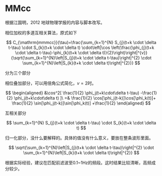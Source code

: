 # MMcc

根据江国明，2012 地球物理学报的内容与脚本改写。

相位加权的多道互相关算法，原式如下 

$$ 
C_{\mathrm{mmmcc}}(\tau)=\frac{\sum_{k=1}^{N} S_{j}(t+k \cdot \delta t-\tau) \cdot S_{k}(t+k \cdot \delta t) \cdot\left|\cos \left(\frac{\phi_{j}(t+k \cdot \delta t-\tau)-\phi_{k}(t+k \cdot \delta t)}{2}\right)\right|^{v}}{\sqrt{\sum_{k=1}^{N}\left|S_{j}(t+k \cdot \delta t-\tau)\right|^{2} \cdot \sum_{k=1}^{N}\left|S_{k}(t+k \cdot \delta t)\right|^{2}}}
$$

分为三个部分

相位叠加部分，可以用倍角公式简化，$v=2$时。 

$$ 
\begin{aligned} 
&\cos^2[ \frac{1}{2} \phi_j(t+k\cdot\delta t-\tau) -\frac{1}{2} \phi_j(t+k\cdot\delta t) ]\ 
=& \frac{1}{2} \cos[\phi_j(t-k)]\cos[\phi_k(t)]+ \frac{1}{2} \sin[\phi_j(t-k)]\sin[\phi_k(t)] +\frac{1}{2} 
\end{aligned}
$$

互相关部分

$$
\sum_{k=1}^{N} S_{j}(t+k \cdot \delta t-\tau) \cdot S_{k}(t+k \cdot \delta t)
$$

归一化部分，没什么要解释的。具体的值没有什么意义，要放在整条波形里面。 

$$
\sqrt{\sum_{k=1}^{N}\left|S_{j}(t+k \cdot \delta t-\tau)\right|^{2} \cdot \sum_{k=1}^{N}\left|S_{k}(t+k \cdot \delta t)\right|^{2}}
$$

根据实际经验，建议在匹配前滤波至0.1~1Hz的频段。这时结果比较清晰，高频成分较少。
